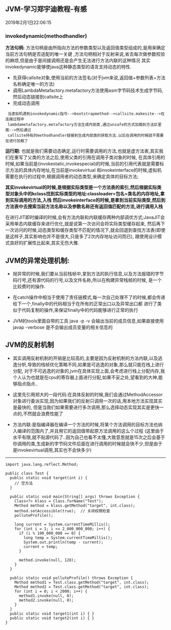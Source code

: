 JVM-学习郑宇迪教程-有感  
---
2019年2月1日22:06:15

### invokedynamic(methodhandler)

**方法句柄:**
方法句柄是由所指向方法的参数类型以及返回值类型组成的,是用来确定当前方法句柄是否适配的唯一关键
,方法句柄相对于反射来说,省去每次做参数校验的麻烦,但是由于是间接调用还是会产生无法进行方法内联的这种情况
其实invokedynamic能够使java这种静态类型的语言支持动态的特性.
- 先获得callsite对象,使用当前的方法签名(对于jvm来说,返回值+参数列表+方法名称确定唯一的方法)
- 调用LambdaMetafactory.metafactory方法使用asm字节码技术生成字节码,然后动态链接到callsite上
- 完成动态调用
```
 当虚拟机遇到invokedynamic指令-->bootstrapmethod-->callsite.makesite-->在连接过程中
 lambdametafactory.metafactory方法生成内部类,通过unsafe的方式加载到方法区里面-->然后通过
 callsite持有的methodhandler链接到生成内部类的获取方法.以后在调用的时候就不需要在进行加载了
```  

**运行期:**
也就是我们需要动态确定,运行时需要调用的方法,也就是虚方法表,其实我们在重写了父类的方法之后,使用父类的引用在调用子类对象的时候,
在具体引用的时候,如果当前是(invokestatic,invokespecial)的时候,当前的引用代表就是需要标示方法的具体内存地址,在当前是invokevirtual
和invokeinterface的时候,虚拟机需要在执行的过程中,根据调用者的动态类型,来确定具体的目标方法;

**其实invokevirtual的时候,是根据实际类型是一个方法表的索引,然后根据实际类型对象头中的kclass找到实际类型的地址:classloader+包名+类名的内存地址,拿到实际调用的方法,入栈**
**然后invokeinterface的时候,是拿到当前实际类型,然后到方法表中去搜索当前方法名称以及参数名称还有返回值匹配的方法,进行调用入栈**

在进行JIT即时编译的时候,会有方法内联和内联缓存两种内部调优方式;JavaJIT会采用单态内联缓存来进行优化,就是说第一次访问会将实际类型缓存起来,
然后再下一次访问的时候,动态类型和缓存类型不匹配的情况下,就会回退到查找方法表(即使是这样子,其实影响也并不是很大,只是多了2次内存地址访问而已),
跟使用设计模式良好的扩展性比起来,其实无伤大雅.

## JVM的异常处理机制:

- 抛异常的时候,我们要从当前栈帧中,拿到方法的执行信息,以及方法报错的字节码行号,还有源代码的行号,以及文件名称,所以在构建异常栈帧的时候,
是一个比较费时的操作.

- 在catch操作中相当于使用了责任链模式,每一次自己处理不了的时候,都会传递给下一个,finally中的代码相当于在所有的正常出口以及异常出口都
进行了类似于代码复制的操作,来保证finally中的代码能够进行正常的执行


- JVM的tools里面自带的工具 java -p -v 会输出当前的成员信息,如果直接使用javap -verbose 是不会输出成员变量的相关信息的

## JVM的反射机制

- 其实调用反射机制的开销是比较高的,主要是因为反射机制的方法内联,以及逃逸分析,导致的栈帧优化策略不同,如果是可逃逸的对象,那么就只能在栈上进行分配,
对于不可逃逸的对象的,jvm在具体实现上面,会考虑进行栈上分配内存,我个人认为也就是在cpu的寄存器上面进行分配,如果不妥之处,望看到的大神,能够指点指点..

- 这里先引用郑大的一段代码:在具体反射的时候,我们会通过MethodAccessor对象进行委派实现,因为如果我们的反射只调用一次的话,用本地方法实现其实是最快的,
但是当我们如果需要进行多次调用,那么选择动态实现其实是更快一点的,不然就会浪费性能了

* 方法内联:是指编译器在编译一个方法的时候,将某个方法调用的目标方法也纳入编译的范围内了,并且用它的返回值带起原方法调用的这么个过程
(这里由于水平有限,就不贴源代码了..因为自己也看不太懂,大致意思就是15次之后会基于你调用的类,生成新的字节码文件后面在进行调用的时候就会快不少,但是由于是invokevirtual调用,其实也不会快多少)
---
```
import java.lang.reflect.Method;
 
public class Test {
  public static void target(int i) {
    // 空方法
  }
 
  public static void main(String[] args) throws Exception {
    Class<?> klass = Class.forName("Test");
    Method method = klass.getMethod("target", int.class);
    method.setAccessible(true);  // 关闭权限检查
    polluteProfile();
 
    long current = System.currentTimeMillis();
    for (int i = 1; i <= 2_000_000_000; i++) {
      if (i % 100_000_000 == 0) {
        long temp = System.currentTimeMillis();
        System.out.println(temp - current);
        current = temp;
      }
 
      method.invoke(null, 128);
    }
  }
 
  public static void polluteProfile() throws Exception {
    Method method1 = Test.class.getMethod("target", int.class);
    Method method2 = Test.class.getMethod("target", int.class);
    for (int i = 0; i < 2000; i++) {
      method1.invoke(null, 0);
      method2.invoke(null, 0);
    }
  }
  public static void target1(int i) { }
  public static void target2(int i) { }
}
```  
